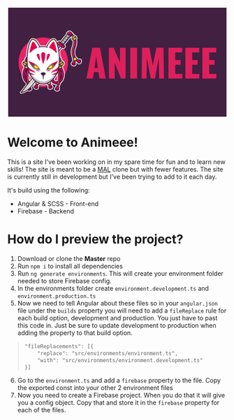 <p  align="center">
    <img  src="https://raw.githubusercontent.com/JaredBecker/Animeee/master/src/assets/images/readme_logo.png" />
</p>

# Welcome to Animeee!

This is a site I've been working on in my spare time for fun and to learn new skills! The site is meant to be a [MAL](https://myanimelist.net/) clone but with fewer features. The site is currently still in development but I've been trying to add to it each day.

It's build using the following:
 - Angular & SCSS - Front-end
 - Firebase - Backend

# How do I preview the project?

 1. Download or  clone the **Master** repo
 2. Run `npm i` to install all dependencies
 3. Run `ng generate environments`. This will create your environment folder needed to store Firebase config.
 4. In the environments folder create `environment.development.ts` and `environment.production.ts`
 5. Now we need to tell Angular about these files so in your `angular.json` file under the `builds` property you will need to add a `fileReplace` rule for each build option, development and production. You just have to past this code in. Just be sure to update development to production when adding the property to that build option.
>     "fileReplacements": [{
>         "replace": "src/environments/environment.ts",
>         "with": "src/environments/environment.development.ts"
>     }]
6. Go to the `environment.ts` and add a `firebase` property to the file. Copy the exported const into your other 2 environment files
7. Now you need to create a Firebase project. When you do that it will give you a config object. Copy that and store it in the `firebase` property for each of the files.

